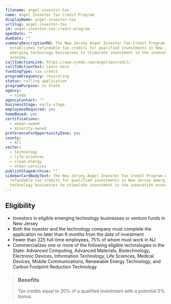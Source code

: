 ```yaml
---
filename: angel-investor-tax
name: Angel Investor Tax Credit Program
displayName: angel-investor-tax
urlSlug: angel-investor-tax
id: angel-investor-tax-credit-program
openDate: ""
dueDate: ""
summaryDescriptionMd: The New Jersey Angel Investor Tax Credit Program
  establishes refundable tax credits for qualified investments in New Jersey
  emerging technology businesses to stimulate investment in the innovation
  economy.
callToActionLink: https://www.njeda.com/angeltaxcredit/
callToActionText: Learn more
fundingType: tax credit
programFrequency: reoccuring
status: rolling application
programPurpose: In State
agency:
  - njeda
agencyContact: ""
businessStage: early-stage
employeesRequired: yes
homeBased: yes
certifications:
  - woman-owned
  - minority-owned
preferenceForOpportunityZone: yes
county:
  - All
sector:
  - technology
  - life-sciences
  - clean-energy
  - other-services
publishStageArchive: ""
sidebarCardBodyText: The New Jersey Angel Investor Tax Credit Program establishes
  refundable tax credits for qualified investments in New Jersey emerging
  technology businesses to stimulate investment in the innovation economy.
---
```


## Eligibility

- Investors in eligible emerging technology businesses or venture funds in New Jersey
- Both the investor and the technology company must complete the application no later than 6 months from the date of investment
- Fewer than 225 full-time employees, 75% of whom must work in NJ
- Commercializes one or more of the following eligible technologies in the State: Advanced Computing, Advanced Materials, Biotechnology, Electronic Devices, Information Technology, Life Sciences, Medical Devices, Mobile Communications, Renewable Energy Technology, and Carbon Footprint Reduction Technology

> ### Benefits
>
> Tax credits equal to 20% of a qualified investment with a potential 5% bonus.
